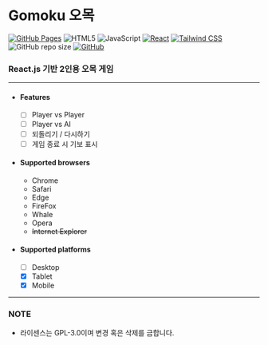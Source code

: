 # Gomoku 오목

[![GitHub Pages](https://img.shields.io/badge/GitHubPages-181717.svg?logo=github)](https://av3lla.github.io/gomoku)
![HTML5](https://img.shields.io/badge/HTML5-181717.svg?logo=html5)
![JavaScript](https://img.shields.io/badge/JavaScript-181717.svg?logo=javascript)
[![React](https://img.shields.io/badge/React-181717.svg?logo=react)](https://reactjs.org/)
[![Tailwind CSS](https://img.shields.io/badge/TailwindCSS-3.1.8-06B6D4.svg?logo=tailwindcss)](https://tailwindcss.com/)
![GitHub repo size](https://img.shields.io/github/repo-size/av3lla/gomoku)
[![GitHub](https://img.shields.io/github/license/av3lla/gomoku)](https://www.gnu.org/licenses/gpl-3.0.html)

### React.js 기반 2인용 오목 게임

---

* #### Features
    * [ ] Player vs Player
    * [ ] Player vs AI
    * [ ] 되돌리기 / 다시하기
    * [ ] 게임 종료 시 기보 표시

* #### Supported browsers
    * Chrome
    * Safari
    * Edge
    * FireFox
    * Whale
    * Opera
    * ~~Internet Explorer~~
  
* #### Supported platforms
    * [ ] Desktop
    * [x] Tablet
    * [x] Mobile

---

### NOTE

* 라이센스는 GPL-3.0이며 변경 혹은 삭제를 금합니다.